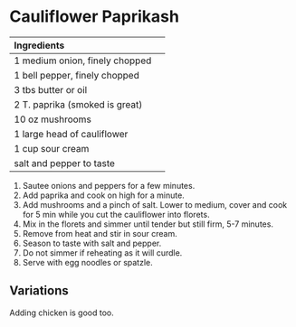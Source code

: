 Cauliflower Paprikash
=======
|Ingredients| |
|:---|---|
|1 medium onion, finely chopped| |
|1 bell pepper, finely chopped| |
|3 tbs butter or oil| |
|2 T. paprika (smoked is great)| |
|10 oz mushrooms| |
|1 large head of cauliflower| |
|1 cup sour cream| |
|salt and pepper to taste| |

1. Sautee onions and peppers for a few minutes.  
1. Add paprika and cook on high for a minute.
1. Add mushrooms and a pinch of salt.  Lower to medium, cover and cook for 5 min while you cut the cauliflower into florets.
1. Mix in the florets and simmer until tender but still firm, 5-7 minutes.
1. Remove from heat and stir in sour cream.
1. Season to taste with salt and pepper.
1. Do not simmer if reheating as it will curdle.
1. Serve with egg noodles or spatzle.

Variations
----
Adding chicken is good too.
